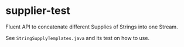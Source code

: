 # supplier-test
Fluent API to concatenate different Supplies of Strings into one Stream.

See `StringSupplyTemplates.java` and its test on how to use.
